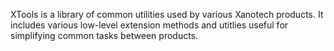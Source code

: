 XTools is a library of common utilities used by various Xanotech products.  It
includes various low-level extension methods and utitlies useful for simplifying
common tasks between products.
